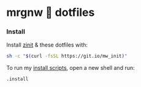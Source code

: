 # mrgnw  dotfiles

### Install
Install [zinit](https://github.com/zdharma/zinit) & these dotfiles with:

```sh
sh -c "$(curl -fsSL https://git.io/mw_init)"
```

To run my [install scripts](init), open a new shell and run:

```
.install
```

